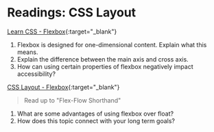# Readings: CSS Layout

[Learn CSS - Flexbox](https://web.dev/learn/css/flexbox/){:target="_blank"}

1. Flexbox is designed for one-dimensional content. Explain what this means.
1. Explain the difference between the main axis and cross axis.
1. How can using certain properties of flexbox negatively impact accessibility?

[CSS Layout - Flexbox](https://developer.mozilla.org/en-US/docs/Learn/CSS/CSS_layout/Flexbox){:target="_blank"}
> Read up to "Flex-Flow Shorthand"

1. What are some advantages of using flexbox over float?
1. How does this topic connect with your long term goals?
